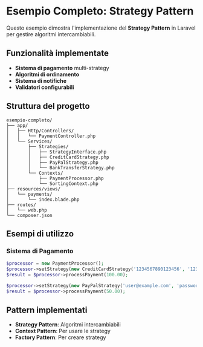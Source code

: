 # Esempio Completo: Strategy Pattern

Questo esempio dimostra l'implementazione del **Strategy Pattern** in Laravel per gestire algoritmi intercambiabili.

## Funzionalità implementate

- **Sistema di pagamento** multi-strategy
- **Algoritmi di ordinamento**
- **Sistema di notifiche**
- **Validatori configurabili**

## Struttura del progetto

```
esempio-completo/
├── app/
│   ├── Http/Controllers/
│   │   └── PaymentController.php
│   └── Services/
│       ├── Strategies/
│       │   ├── StrategyInterface.php
│       │   ├── CreditCardStrategy.php
│       │   ├── PayPalStrategy.php
│       │   └── BankTransferStrategy.php
│       └── Contexts/
│           ├── PaymentProcessor.php
│           └── SortingContext.php
├── resources/views/
│   └── payments/
│       └── index.blade.php
├── routes/
│   └── web.php
└── composer.json
```

## Esempi di utilizzo

### Sistema di Pagamento
```php
$processor = new PaymentProcessor();
$processor->setStrategy(new CreditCardStrategy('1234567890123456', '123'));
$result = $processor->processPayment(100.00);

$processor->setStrategy(new PayPalStrategy('user@example.com', 'password'));
$result = $processor->processPayment(50.00);
```

## Pattern implementati

- **Strategy Pattern**: Algoritmi intercambiabili
- **Context Pattern**: Per usare le strategy
- **Factory Pattern**: Per creare strategy
